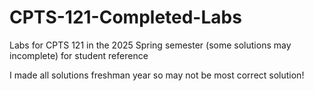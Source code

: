 # CPTS-121-Completed-Labs
Labs for CPTS 121 in the 2025 Spring semester (some solutions may incomplete) for student reference

I made all solutions freshman year so may not be most correct solution! 


